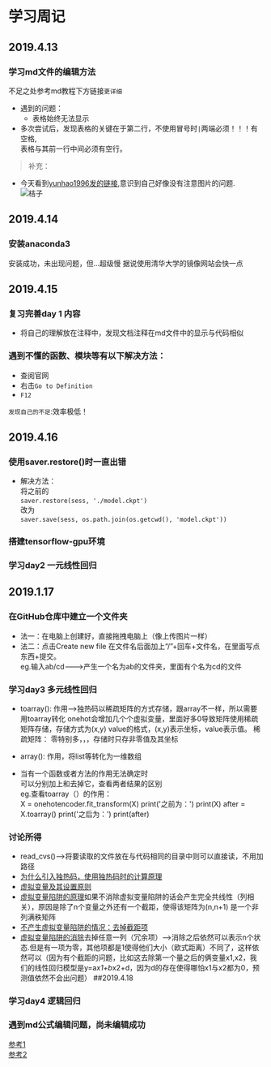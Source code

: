 # 学习周记
## 2019.4.13
### 学习md文件的编辑方法  
不足之处参考md教程下方链接`更详细`
* 遇到的问题：
  * 表格始终无法显示
* 多次尝试后，发现表格的关键在于第二行，不使用冒号时`|`两端必须！！！有空格,  
表格与其前一行中间必须有空行。
>补充：
* 今天看到[yunhao1996发的链接](https://blog.csdn.net/Cassie_zkq/article/details/79968598),意识到自己好像没有注意图片的问题.  
![桔子](https://github.com/liangju1996/100-days-of-ml-code/blob/master/timg.jpg)

## 2019.4.14
### 安装anaconda3
安装成功，未出现问题，但...超级慢  据说使用清华大学的镜像网站会快一点

## 2019.4.15
### 复习完善day 1 内容
* 将自己的理解放在注释中，发现文档注释在md文件中的显示与代码相似
### 遇到不懂的函数、模块等有以下解决方法：
* 查阅官网
* 右击`Go to Definition`
* `F12`

`发现自己的不足`:效率极低！

## 2019.4.16
### 使用saver.restore()时一直出错
* 解决方法：  
将之前的  
```saver.restore(sess, './model.ckpt') ```  
改为  
```saver.save(sess, os.path.join(os.getcwd(), 'model.ckpt'))```
### 搭建tensorflow-gpu环境
### 学习day2 一元线性回归

## 2019.1.17
### 在GitHub仓库中建立一个文件夹
* 法一：在电脑上创建好，直接拖拽电脑上（像上传图片一样）
* 法二：点击Create new file 在文件名后面加上“/”+回车+文件名，在里面写点东西+提交。  
eg.输入ab/cd--->产生一个名为ab的文件夹，里面有个名为cd的文件
### 学习day3 多元线性回归
* toarray(): 作用-->独热码以稀疏矩阵的方式存储，跟array不一样，所以需要用toarray转化
onehot会增加几个个虚拟变量，里面好多0导致矩阵使用稀疏矩阵存储，存储方式为(x,y) value的格式，(x,y)表示坐标，value表示值。
稀疏矩阵： 零特别多，，，存储时只存非零值及其坐标

* array(): 作用，将list等转化为一维数组
* 当有一个函数或者方法的作用无法确定时  
可以分别加上和去掉它，查看两者结果的区别  
eg.查看toarray（）的作用：  
X = onehotencoder.fit_transform(X)
print('之前为：')
print(X)
after = X.toarray()
print('之后为：')
print(after)
### 讨论所得
* read_cvs()-->将要读取的文件放在与代码相同的目录中则可以直接读，不用加路径
* [为什么引入独热码，使用独热码时的计算原理](https://zhuanlan.zhihu.com/p/39012149)
* [虚拟变量及其设置原则](https://wenku.baidu.com/view/7265e32126284b73f242336c1eb91a37f11132f9)
* [虚拟变量陷阱的原理](https://www.jianshu.com/p/1ff8aa30ec64)如果不消除虚拟变量陷阱的话会产生完全共线性（列相关），原因是除了n个变量之外还有一个截距，使得该矩阵为(n,n+1) 是一个非列满秩矩阵
* [不产生虚拟变量陷阱的情况：去掉截距项](https://bbs.pinggu.org/thread-1273924-1-1.html)
* [虚拟变量陷阱的消除](https://wenku.baidu.com/view/7265e32126284b73f242336c1eb91a37f11132f9)去掉任意一列（冗余项）-->消除之后依然可以表示n个状态.但是有一项为零，其他项都是1使得他们大小（欧式距离）不同了，这样依然可以（因为有个截距的问题，比如这去除第一个量之后的俩变量x1,x2，我们的线性回归模型是y=a*x1+b*x2+d，因为d的存在使得哪怕x1与x2都为0，预测值依然不会出问题）
##2019.4.18
### 学习day4 逻辑回归
### 遇到md公式编辑问题，尚未编辑成功
[参考1](https://blog.csdn.net/lihaoweicsdn/article/details/83895143)  
[参考2](https://blog.csdn.net/wireless_com/article/details/70596155)  






